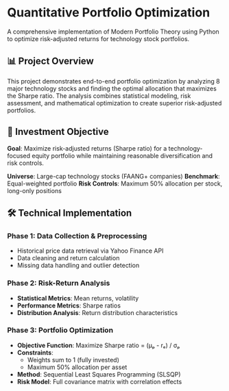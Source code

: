 # Quantitative Portfolio Optimization

A comprehensive implementation of Modern Portfolio Theory using Python to optimize risk-adjusted returns for technology stock portfolios.

## 📊 Project Overview

This project demonstrates end-to-end portfolio optimization by analyzing 8 major technology stocks and finding the optimal allocation that maximizes the Sharpe ratio. The analysis combines statistical modeling, risk assessment, and mathematical optimization to create superior risk-adjusted portfolios.

## 🎯 Investment Objective

**Goal**: Maximize risk-adjusted returns (Sharpe ratio) for a technology-focused equity portfolio while maintaining reasonable diversification and risk controls.

**Universe**: Large-cap technology stocks (FAANG+ companies)
**Benchmark**: Equal-weighted portfolio
**Risk Controls**: Maximum 50% allocation per stock, long-only positions

## 🛠️ Technical Implementation

### **Phase 1: Data Collection & Preprocessing**
- Historical price data retrieval via Yahoo Finance API
- Data cleaning and return calculation
- Missing data handling and outlier detection

### **Phase 2: Risk-Return Analysis**
- **Statistical Metrics**: Mean returns, volatility
- **Performance Metrics**: Sharpe ratios
- **Distribution Analysis**: Return distribution characteristics

### **Phase 3: Portfolio Optimization**
- **Objective Function**: Maximize Sharpe ratio = (μₚ - rₑ) / σₚ
- **Constraints**: 
  - Weights sum to 1 (fully invested)
  - Maximum 50% allocation per asset
- **Method**: Sequential Least Squares Programming (SLSQP)
- **Risk Model**: Full covariance matrix with correlation effects

